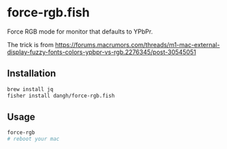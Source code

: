 # force-rgb.fish
Force RGB mode for monitor that defaults to YPbPr.

The trick is from https://forums.macrumors.com/threads/m1-mac-external-display-fuzzy-fonts-colors-ypbpr-vs-rgb.2276345/post-30545051

## Installation

```sh
brew install jq
fisher install dangh/force-rgb.fish
```

## Usage

```sh
force-rgb
# reboot your mac
```
